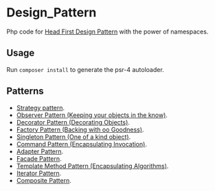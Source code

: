 # Design_Pattern
Php code for [Head First Design Pattern](https://www.amazon.com/Head-First-Design-Patterns-Brain-Friendly/dp/0596007124) with the power of namespaces.

## Usage
Run `composer install` to generate the psr-4 autoloader.

## Patterns
+   [Strategy pattern](https://github.com/aa-ahmed-aa/Design_Pattern/tree/master/Strategy%20pattern).
+   [Observer Pattern (Keeping your objects in the know)](https://github.com/aa-ahmed-aa/Design_Pattern/tree/master/Observer%20pattern).
+   [Decorator Pattern (Decorating Objects)](https://github.com/aa-ahmed-aa/Design_Pattern/tree/master/Decorator%20pattern).
+   [Factory Pattern (Backing with oo Goodness)](https://github.com/aa-ahmed-aa/Design_Pattern/tree/master/Factory%20pattern).
+   [Singleton Pattern (One of a kind object)](https://github.com/aa-ahmed-aa/Design_Pattern/tree/master/Singleton%20pattern).
+   [Command Pattern (Encapsulating Invocation)](https://github.com/aa-ahmed-aa/Design_Pattern/tree/master/Command%20pattern).
+   [Adapter Pattern](https://github.com/aa-ahmed-aa/Design_Pattern/tree/master/Adapter%20pattern).
+   [Facade Pattern](https://github.com/aa-ahmed-aa/Design_Pattern/tree/master/Facade%20pattern).
+   [Template Method Pattern (Encapsulating Algorithms)](https://github.com/aa-ahmed-aa/Design_Pattern/tree/master/Template%20Method%20pattern).
+   [Iterator Pattern](https://github.com/aa-ahmed-aa/Design_Pattern/tree/master/Iterator%20pattern).
+   [Composite Pattern](https://github.com/aa-ahmed-aa/Design_Pattern/tree/master/Composite%20pattern).